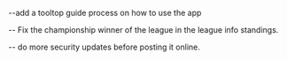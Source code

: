 --add a tooltop guide process on how to use the app

-- Fix the championship winner of the league in the league info standings. 

-- do more security updates before posting it online. 